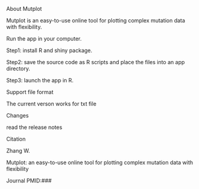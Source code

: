About Mutplot

Mutplot is an easy-to-use online tool for plotting complex mutation data with flexibility.

Run the app in your computer.

Step1: install R and shiny package.

Step2: save the source code as R scripts and place the files into an app directory.

Step3: launch the app in R. 

Support file format

The current verson works for txt file

Changes

read the release notes

Citation

Zhang W.

Mutplot: an easy-to-use online tool for plotting complex mutation data with flexibility

Journal PMID:###
